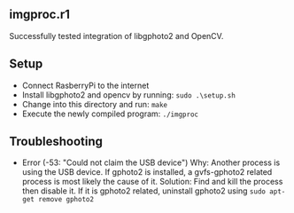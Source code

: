 ## imgproc.r1
Successfully tested integration of libgphoto2 and OpenCV.

## Setup
* Connect RasberryPi to the internet
* Install libgphoto2 and opencv by running: ``` sudo .\setup.sh ```
* Change into this directory and run: ``` make ```
* Execute the newly compiled program: ``` ./imgproc ```

## Troubleshooting
* 	Error (-53: "Could not claim the USB device")
	Why: Another process is using the USB device. If gphoto2 is installed, a gvfs-gphoto2 related process is most likely the cause of it.
	Solution: Find and kill the process then disable it. If it is gphoto2 related, uninstall gphoto2 using ``` sudo apt-get remove gphoto2 ```
